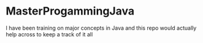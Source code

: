 # MasterProgammingJava
I have been training on major concepts in Java and this repo would actually help across to keep a track of it all 
